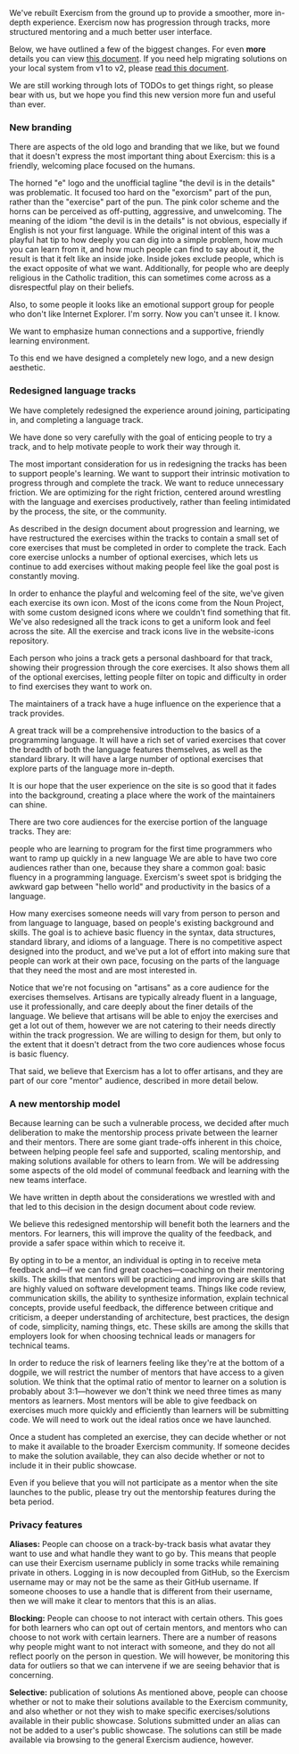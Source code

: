 We've rebuilt Exercism from the ground up to provide a smoother, more in-depth experience. Exercism now has progression through tracks, more structured mentoring and a much better user interface.

Below, we have outlined a few of the biggest changes. For even **more** details you can view [this document](https://github.com/exercism/v2-feedback). If you need help migrating solutions on your local system from v1 to v2, please [read this document](/cli-v1-to-v2).

We are still working through lots of TODOs to get things right, so please bear with us, but we hope you find this new version more fun and useful than ever.

### New branding

There are aspects of the old logo and branding that we like, but we found that it doesn't express the most important thing about Exercism: this is a friendly, welcoming place focused on the humans.

The horned "e" logo and the unofficial tagline "the devil is in the details" was problematic. It focused too hard on the "exorcism" part of the pun, rather than the "exercise" part of the pun. The pink color scheme and the horns can be perceived as off-putting, aggressive, and unwelcoming. The meaning of the idiom "the devil is in the details" is not obvious, especially if English is not your first language. While the original intent of this was a playful hat tip to how deeply you can dig into a simple problem, how much you can learn from it, and how much people can find to say about it, the result is that it felt like an inside joke. Inside jokes exclude people, which is the exact opposite of what we want. Additionally, for people who are deeply religious in the Catholic tradition, this can sometimes come across as a disrespectful play on their beliefs.

Also, to some people it looks like an emotional support group for people who don't like Internet Explorer. I'm sorry. Now you can't unsee it. I know.

We want to emphasize human connections and a supportive, friendly learning environment.

To this end we have designed a completely new logo, and a new design aesthetic.

### Redesigned language tracks

We have completely redesigned the experience around joining, participating in, and completing a language track.

We have done so very carefully with the goal of enticing people to try a track, and to help motivate people to work their way through it.

The most important consideration for us in redesigning the tracks has been to support people's learning. We want to support their intrinsic motivation to progress through and complete the track. We want to reduce unnecessary friction. We are optimizing for the right friction, centered around wrestling with the language and exercises productively, rather than feeling intimidated by the process, the site, or the community.

As described in the design document about progression and learning, we have restructured the exercises within the tracks to contain a small set of core exercises that must be completed in order to complete the track. Each core exercise unlocks a number of optional exercises, which lets us continue to add exercises without making people feel like the goal post is constantly moving.

In order to enhance the playful and welcoming feel of the site, we've given each exercise its own icon. Most of the icons come from the Noun Project, with some custom designed icons where we couldn't find something that fit. We've also redesigned all the track icons to get a uniform look and feel across the site. All the exercise and track icons live in the website-icons repository.

Each person who joins a track gets a personal dashboard for that track, showing their progression through the core exercises. It also shows them all of the optional exercises, letting people filter on topic and difficulty in order to find exercises they want to work on.

The maintainers of a track have a huge influence on the experience that a track provides.

A great track will be a comprehensive introduction to the basics of a programming language. It will have a rich set of varied exercises that cover the breadth of both the language features themselves, as well as the standard library. It will have a large number of optional exercises that explore parts of the language more in-depth.

It is our hope that the user experience on the site is so good that it fades into the background, creating a place where the work of the maintainers can shine.

There are two core audiences for the exercise portion of the language tracks. They are:

people who are learning to program for the first time
programmers who want to ramp up quickly in a new language
We are able to have two core audiences rather than one, because they share a common goal: basic fluency in a programming language. Exercism's sweet spot is bridging the awkward gap between "hello world" and productivity in the basics of a language.

How many exercises someone needs will vary from person to person and from language to language, based on people's existing background and skills. The goal is to achieve basic fluency in the syntax, data structures, standard library, and idioms of a language. There is no competitive aspect designed into the product, and we've put a lot of effort into making sure that people can work at their own pace, focusing on the parts of the language that they need the most and are most interested in.

Notice that we're not focusing on "artisans" as a core audience for the exercises themselves. Artisans are typically already fluent in a language, use it professionally, and care deeply about the finer details of the language. We believe that artisans will be able to enjoy the exercises and get a lot out of them, however we are not catering to their needs directly within the track progression. We are willing to design for them, but only to the extent that it doesn't detract from the two core audiences whose focus is basic fluency.

That said, we believe that Exercism has a lot to offer artisans, and they are part of our core "mentor" audience, described in more detail below.

### A new mentorship model
Because learning can be such a vulnerable process, we decided after much deliberation to make the mentorship process private between the learner and their mentors. There are some giant trade-offs inherent in this choice, between helping people feel safe and supported, scaling mentorship, and making solutions available for others to learn from. We will be addressing some aspects of the old model of communal feedback and learning with the new teams interface.

We have written in depth about the considerations we wrestled with and that led to this decision in the design document about code review.

We believe this redesigned mentorship will benefit both the learners and the mentors. For learners, this will improve the quality of the feedback, and provide a safer space within which to receive it.

By opting in to be a mentor, an individual is opting in to receive meta feedback and—if we can find great coaches—coaching on their mentoring skills. The skills that mentors will be practicing and improving are skills that are highly valued on software development teams. Things like code review, communication skills, the ability to synthesize information, explain technical concepts, provide useful feedback, the difference between critique and criticism, a deeper understanding of architecture, best practices, the design of code, simplicity, naming things, etc. These skills are among the skills that employers look for when choosing technical leads or managers for technical teams.

In order to reduce the risk of learners feeling like they're at the bottom of a dogpile, we will restrict the number of mentors that have access to a given solution. We think that the optimal ratio of mentor to learner on a solution is probably about 3:1—however we don't think we need three times as many mentors as learners. Most mentors will be able to give feedback on exercises much more quickly and efficiently than learners will be submitting code. We will need to work out the ideal ratios once we have launched.

Once a student has completed an exercise, they can decide whether or not to make it available to the broader Exercism community. If someone decides to make the solution available, they can also decide whether or not to include it in their public showcase.

Even if you believe that you will not participate as a mentor when the site launches to the public, please try out the mentorship features during the beta period.


### Privacy features
**Aliases:** People can choose on a track-by-track basis what avatar they want to use and what handle they want to go by. This means that people can use their Exercism username publicly in some tracks while remaining private in others. Logging in is now decoupled from GitHub, so the Exercism username may or may not be the same as their GitHub username. If someone chooses to use a handle that is different from their username, then we will make it clear to mentors that this is an alias.

**Blocking:** People can choose to not interact with certain others. This goes for both learners who can opt out of certain mentors, and mentors who can choose to not work with certain learners. There are a number of reasons why people might want to not interact with someone, and they do not all reflect poorly on the person in question. We will however, be monitoring this data for outliers so that we can intervene if we are seeing behavior that is concerning.

**Selective:** publication of solutions As mentioned above, people can choose whether or not to make their solutions available to the Exercism community, and also whether or not they wish to make specific exercises/solutions available in their public showcase. Solutions submitted under an alias can not be added to a user's public showcase. The solutions can still be made available via browsing to the general Exercism audience, however.
